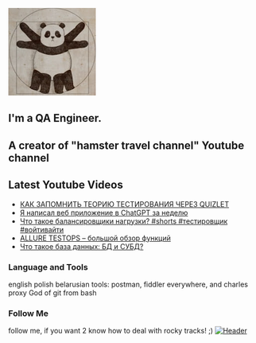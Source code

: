 [![Header](https://github.com/Bajnou/Alexey/blob/main/assets/pnd.png)](https://www.youtube.com/user/Stanleyxxl/)
## I'm a QA Engineer. 
## A creator of "hamster travel channel" Youtube channel 

## Latest Youtube Videos

<!-- YOUTUBE:START -->
- [КАК ЗАПОМНИТЬ ТЕОРИЮ ТЕСТИРОВАНИЯ ЧЕРЕЗ QUIZLET](https://www.youtube.com/watch?v=o7Q8oIfj5JA)
- [Я написал веб приложение в ChatGPT за неделю](https://www.youtube.com/watch?v=BrDs-sO-M7o)
- [Что такое балансировщики нагрузки? #shorts #тестировщик #войтивайти](https://www.youtube.com/watch?v=a96wgJYJzyE)
- [ALLURE TESTOPS – большой обзор функций](https://www.youtube.com/watch?v=grVtLqvcT3Q)
- [Что такое база данных: БД и СУБД?](https://www.youtube.com/watch?v=l98q4OtiG14)
<!-- YOUTUBE:END -->

### Language and Tools
english
polish
belarusian
tools: postman, fiddler everywhere, and charles proxy
God of git from bash

### Follow Me
follow me, if you want 2 know how to deal with rocky tracks! ;)
[![Header](https://img.shields.io/badge/Youtube-090909?style=for-the-badge&logo=youtube&logoColor=f70000)](https://www.youtube.com/user/Stanleyxxl?sub_confirmation=1)
